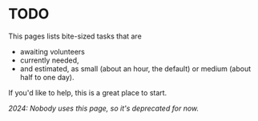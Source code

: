 # TODO

This pages lists bite-sized tasks that are 

- awaiting volunteers
- currently needed,
- and estimated, as small (about an hour, the default) or medium (about half to one day).

If you'd like to help, this is a great place to start.

*2024: Nobody uses this page, so it's deprecated for now.*
<!--


Related:
<https://issues.hledger.org> ([bugs](https://bugs.hledger.org), [wishes](https://wishes.hledger.org), [category links](https://hledger.org/ISSUES.html#open-issues)),
[BACKLOG](BACKLOG.md),
[ROADMAP](ROADMAP.md),
[Mockups](mockups.md),
[Developer docs](dev.md).

- [ ] debug/fix csv `skip` <https://github.com/simonmichael/hledger/issues/2024>
- [ ] inputs command: list input formats hledger can read
- [ ] outputs command: list output formats each command can write
- [ ] (L) rewrite cost docs -
      <https://hledger.org/dev/hledger.html#cost>,
	  <https://hledger.org/dev/hledger.html#transaction-prices>,
      condense, clarify,
      mention posting order sensitivity when inferring cost (cost is inferred on the last posting),
      (related: <https://github.com/simonmichael/hledger/issues/1959>)

## Done
Completed items from above, annotated with initials and date.

-->
